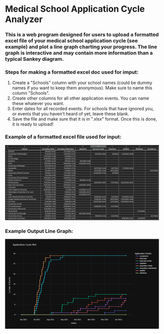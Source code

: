 # **Medical School Application Cycle Analyzer**

### This is a web program designed for users to upload a formatted excel file of your medical school application cycle (see example) and plot a line graph charting your progress.  The line graph is interactive and may contain more information than a typical Sankey diagram.

### Steps for making a formatted excel doc used for imput:
1.  Create a "Schools" column with your school names (could be dummy names if you want to keep them anonymous).  Make sure to name this column "Schools".
2.  Create other columns for all other application events.  You can name these whatever you want.
3.  Enter dates for all recorded events.  For schools that have ignored you, or events that you haven't heard of yet, leave these blank.
4.  Save the file and make sure that it is in ".xlsx" format.  Once this is done, it is ready to upload!

### Example of a formatted excel file used for input:
![](images/example_excel_doc_dark.png)

### Example Output Line Graph:
![](images/example_line_graph.png)
